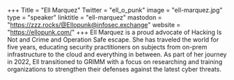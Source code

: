 +++
Title = "Ell Marquez"
Twitter = "ell_o_punk"
image = "ell-marquez.jpg"
type = "speaker"
linktitle = "ell-marquez"
mastodon = "https://zzz.rocks/@Ellopunk@infosec.exchange"
website = "https://ellopunk.com/"
+++
Ell Marquez is a proud advocate of Hacking Is Not and Crime and Operation Safe escape. She has traveled the world for five years, educating security practitioners on subjects from on-prem infrastructure to the cloud and everything in between. As part of her journey in 2022, Ell transitioned to GRIMM with a focus on researching and training organizations to strengthen their defenses against the latest cyber threats.
